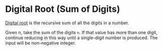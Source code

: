 # Digital Root (Sum of Digits)

[Digital root](https://en.wikipedia.org/wiki/Digital_root) is the recursive sum
of all the digits in a number.


Given n, take the sum of the digits `n`. If that value has more than one digit,
continue reducing in this way until a single-digit number is produced. The
input will be non-negative integer.
